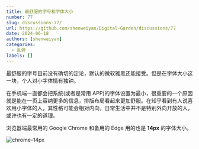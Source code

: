 ```yaml
---
title: 最舒服的字号和字体大小
number: 77
slug: discussions-77/
url: https://github.com/shenweiyan/Digital-Garden/discussions/77
date: 2024-06-18
authors: [shenweiyan]
categories: 
  - 乱弹
labels: []
---
```


最舒服的字号目前没有确切的定论，默认的微软雅黑还能接受。但是在字体大小这一块，个人对小字体情有独钟。

<!-- more -->

在手机端一直都会把系统(或者是常用 APP)的字体设置为最小，很重要的一个原因就是能在一页上容纳更多的信息，排版布局看起来更加舒服。在知乎看到有人说喜欢用小字体的人，其性格可能会相对内向，日常生活中并不是特别外向开放的人，或许也有一定的道理。

浏览器端最常用的 Google Chrome 和备用的 Edge 用的也是 **14px** 的字体大小。    

![chrome-14px](https://kg.weiyan.cc/2024/06/chrome-14px.png)

<script src="https://giscus.app/client.js"
	data-repo="shenweiyan/Digital-Garden"
	data-repo-id="R_kgDOKgxWlg"
	data-mapping="number"
	data-term="77"
	data-reactions-enabled="1"
	data-emit-metadata="0"
	data-input-position="bottom"
	data-theme="light"
	data-lang="zh-CN"
	crossorigin="anonymous"
	async>
</script>
